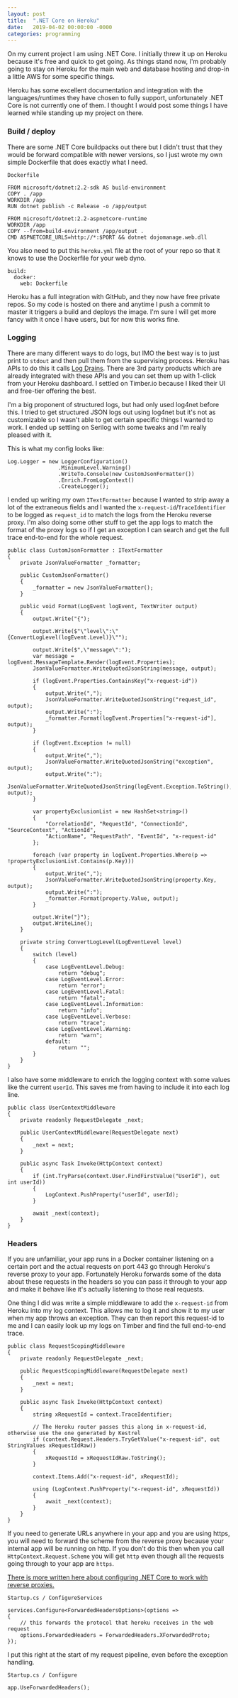 ```yaml
---
layout: post
title:  ".NET Core on Heroku"
date:   2019-04-02 00:00:00 -0000
categories: programming
---
```


On my current project I am using .NET Core. I initially threw it up on Heroku because it's free and quick to get going. As things stand now, I'm probably going to stay on Heroku for the main web and database hosting and drop-in a little AWS for some specific things.

Heroku has some excellent documentation and integration with the languages/runtimes they have chosen to fully support, unfortunately .NET Core is not currently one of them. I thought I would post some things I have learned while standing up my project on there.

### Build / deploy

There are some .NET Core buildpacks out there but I didn't trust that they would be forward compatible with newer versions, so I just wrote my own simple Dockerfile that does exactly what I need.

`Dockerfile`
```
FROM microsoft/dotnet:2.2-sdk AS build-environment
COPY . /app
WORKDIR /app
RUN dotnet publish -c Release -o /app/output

FROM microsoft/dotnet:2.2-aspnetcore-runtime
WORKDIR /app
COPY --from=build-environment /app/output .
CMD ASPNETCORE_URLS=http://*:$PORT && dotnet dojomanage.web.dll
```

You also need to put this `heroku.yml` file at the root of your repo so that it knows to use the Dockerfile for your web dyno.

```
build:
  docker:
    web: Dockerfile
```

Heroku has a full integration with GitHub, and they now have free private repos. So my code is hosted on there and anytime I push a commit to master it triggers a build and deploys the image. I'm sure I will get more fancy with it once I have users, but for now this works fine.

### Logging

There are many different ways to do logs, but IMO the best way is to just print to `stdout` and then pull them from the supervising process. Heroku has APIs to do this it calls [Log Drains](https://devcenter.heroku.com/articles/log-drains). There are 3rd party products which are already integrated with these APIs and you can set them up with 1-click from your Heroku dashboard. I settled on Timber.io because I liked their UI and free-tier offering the best.

I'm a big proponent of structured logs, but had only used log4net before this. I tried to get structured JSON logs out using log4net but it's not as customizable so I wasn't able to get certain specific things I wanted to work. I ended up settling on Serilog with some tweaks and I'm really pleased with it.

This is what my config looks like:

```
Log.Logger = new LoggerConfiguration()
                .MinimumLevel.Warning()
                .WriteTo.Console(new CustomJsonFormatter())
                .Enrich.FromLogContext()
                .CreateLogger();
```

I ended up writing my own `ITextFormatter` because I wanted to strip away a lot of the extraneous fields and I wanted the `x-request-id`/`TraceIdentifier` to be logged as `request_id` to match the logs from the Heroku reverse proxy. I'm also doing some other stuff to get the app logs to match the format of the proxy logs so if I get an exception I can search and get the full trace end-to-end for the whole request.

```
public class CustomJsonFormatter : ITextFormatter
{
    private JsonValueFormatter _formatter;

    public CustomJsonFormatter()
    {
        _formatter = new JsonValueFormatter();
    }

    public void Format(LogEvent logEvent, TextWriter output)
    {
        output.Write("{");

        output.Write($"\"level\":\"{ConvertLogLevel(logEvent.Level)}\"");

        output.Write($",\"message\":");
        var message = logEvent.MessageTemplate.Render(logEvent.Properties);
        JsonValueFormatter.WriteQuotedJsonString(message, output);

        if (logEvent.Properties.ContainsKey("x-request-id"))
        {
            output.Write(",");
            JsonValueFormatter.WriteQuotedJsonString("request_id", output);
            output.Write(":");
            _formatter.Format(logEvent.Properties["x-request-id"], output);
        }

        if (logEvent.Exception != null)
        {
            output.Write(",");
            JsonValueFormatter.WriteQuotedJsonString("exception", output);
            output.Write(":");
            JsonValueFormatter.WriteQuotedJsonString(logEvent.Exception.ToString(), output);
        }

        var propertyExclusionList = new HashSet<string>()
        {
            "CorrelationId", "RequestId", "ConnectionId", "SourceContext", "ActionId",
            "ActionName", "RequestPath", "EventId", "x-request-id"
        };

        foreach (var property in logEvent.Properties.Where(p => !propertyExclusionList.Contains(p.Key)))
        {
            output.Write(",");
            JsonValueFormatter.WriteQuotedJsonString(property.Key, output);
            output.Write(":");
            _formatter.Format(property.Value, output);
        }

        output.Write("}");
        output.WriteLine();
    }

    private string ConvertLogLevel(LogEventLevel level)
    {
        switch (level)
        {
            case LogEventLevel.Debug:
                return "debug";
            case LogEventLevel.Error:
                return "error";
            case LogEventLevel.Fatal:
                return "fatal";
            case LogEventLevel.Information:
                return "info";
            case LogEventLevel.Verbose:
                return "trace";
            case LogEventLevel.Warning:
                return "warn";
            default:
                return "";
        }
    }
}
```

I also have some middleware to enrich the logging context with some values like the current `userId`. This saves me from having to include it into each log line.

```
public class UserContextMiddleware
{
    private readonly RequestDelegate _next;

    public UserContextMiddleware(RequestDelegate next)
    {
        _next = next;
    }

    public async Task Invoke(HttpContext context)
    {
        if (int.TryParse(context.User.FindFirstValue("UserId"), out int userId))
        {
            LogContext.PushProperty("userId", userId);
        }

        await _next(context);
    }
}
```

### Headers

If you are unfamiliar, your app runs in a Docker container listening on a certain port and the actual requests on port 443 go through Heroku's reverse proxy to your app. Fortunately Heroku forwards some of the data about these requests in the headers so you can pass it through to your app and make it behave like it's actually listening to those real requests.

One thing I did was write a simple middleware to add the `x-request-id` from Heroku into my log context. This allows me to log it and show it to my user when my app throws an exception. They can then report this request-id to me and I can easily look up my logs on Timber and find the full end-to-end trace.

```
public class RequestScopingMiddleware
{
    private readonly RequestDelegate _next;

    public RequestScopingMiddleware(RequestDelegate next)
    {
        _next = next;
    }

    public async Task Invoke(HttpContext context)
    {
        string xRequestId = context.TraceIdentifier;

        // The Heroku router passes this along in x-request-id, otherwise use the one generated by Kestrel
        if (context.Request.Headers.TryGetValue("x-request-id", out StringValues xRequestIdRaw))
        {
            xRequestId = xRequestIdRaw.ToString();
        }

        context.Items.Add("x-request-id", xRequestId);

        using (LogContext.PushProperty("x-request-id", xRequestId))
        {
            await _next(context);
        }
    }
}
```

If you need to generate URLs anywhere in your app and you are using https, you will need to forward the scheme from the reverse proxy because your internal app will be running on http. If you don't do this then when you call `HttpContext.Request.Scheme` you will get `http` even though all the requests going through to your app are `https`.

[There is more written here about configuring .NET Core to work with reverse proxies.](https://docs.microsoft.com/en-us/aspnet/core/host-and-deploy/proxy-load-balancer?view=aspnetcore-2.2)

`Startup.cs / ConfigureServices`
```
services.Configure<ForwardedHeadersOptions>(options =>
{
    // this forwards the protocol that heroku receives in the web request
    options.ForwardedHeaders = ForwardedHeaders.XForwardedProto;
});
```

I put this right at the start of my request pipeline, even before the exception handling.

`Startup.cs / Configure`
```
app.UseForwardedHeaders();
```
